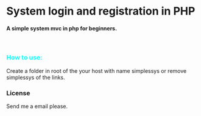 # System login and registration in PHP

<h4>A simple system mvc in php for 
beginners.</h4>
<br>
<h3 style="color: #0ff;">How to use:</h3>
Create a folder in root of the your host with name simplessys or remove simplessys of the links.

<h3>License</h3>

Send me a email please.
